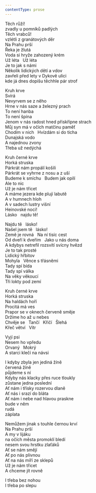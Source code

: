 ```yaml
---
contentType: prose
---
```


Těch růží!  
zvadly u pomníků padlých  
Těch vrabců!  
vzlétli z granátových děr  
Na Prahu prší  
Řeka je žlutá  
Voda si hryže zahozený krém  
Už léta   Už léta  
Je to jak s námi  
Několik lidických dětí a vdov  
zavřeli před lety v Dykově ulici  
kde já dnes dopíšu těchhle pár strof

Kruh krve  
Svírá  
Nevyrvem se z něho  
Hrne v nás saze a železný prach  
To není hanba  
To není špína  
Jenom v nás radost hned přiskřípne strach  
Můj syn má v očích matčinu paměť  
Chodím v nich   Hvízdám si do ticha  
Dunajská vodo  
A najednou zvony  
Třeba už nedýchá

Kruh černé krve  
Horká struska  
Párkrát nám propálí košili  
Párkrát se vyhrne z nosu a z uší  
Budeme k smíchu   Budem jak opilí  
Ale to nic  
Už je nám třicet  
A máme jezera kde plují labutě  
A v humnech hloh  
A v sadech lustry višní  
Heinovské noci!  
Lásko   najdu tě!

Najdu tě   lásko!  
Našel jsem tě   lásko!  
Země je rovná   Na ní tisíc cest  
Od dveří k dveřím   Jako u nás doma  
A kdybys netrefil rozsvítí svícny hvězd  
Je to tak prosté  
Lidický hřbitov  
Mohyla   Věnce s třásněmi  
Tady spí bída  
Tady spí válka  
Na věky věkoucí  
Tři lokty pod zemí

Kruh černé krve  
Horká struska  
Na haldách hoří  
Procitá má ves  
Prapor se v oknech červeně směje  
Držíme ho až u nebes  
Chvěje se   Tančí   Křičí   Šlehá  
Křeč větví   Vítr

Vyjí psi  
Nesem ho vpředu  
Orvaný   Mokrý  
A starci klečí na návsi

I kdyby zbyla jen jediná žíně  
červená žíně  
půjdeme s ní  
Kdyby nás klacky přes ruce tloukly  
zůstane jedna poslední  
Ať nám i třísky rozervou dlaně  
Ať nás i srazí do bláta  
Ať nám i nebe nad hlavou praskne  
bude v něm  
rudá  
záplata

Nemůžem jinak s touhle černou krví  
Na Prahu prší  
A my v lijáku  
na očích města promoklí bledí  
nesem svou hrstku zlaťáků  
Ať se nám smějí  
Ať po nás plivnou  
Ať na nás míří ze sklepů  
Už je nám třicet  
A chceme jít rovně

I třeba bez nohou  
I třeba po slepu
